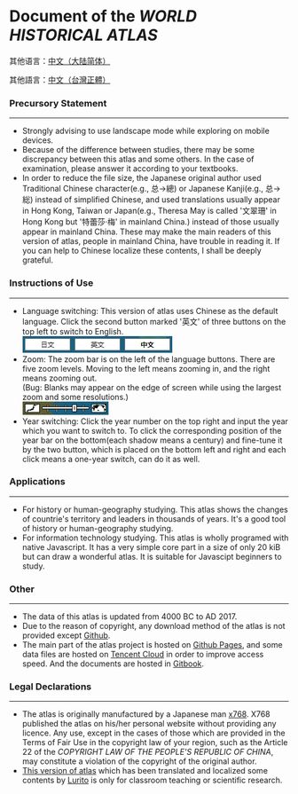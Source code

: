 # Document of the _WORLD HISTORICAL ATLAS_

其他语言：[中文（大陆简体）](RM-CHS.md)

其他語言：[中文（台灣正體）](RM-CHT.md)

### Precursory Statement
---
* Strongly advising to use landscape mode while exploring on mobile devices.
* Because of the difference between studies, there may be some discrepancy between this atlas and some others. In the case of examination, please answer it according to your textbooks.
* In order to reduce the file size, the Japanese original author used Traditional Chinese character(e.g., 总→總) or Japanese Kanji(e.g., 总→総) instead of simplified Chinese, and used translations usually appear in Hong Kong, Taiwan or Japan(e.g., Theresa May is called '文翠珊' in Hong Kong but '特蕾莎·梅' in mainland China.) instead of those usually appear in mainland China. These may make the main readers of this version of atlas, people in mainland China, have trouble in reading it. If you can help to Chinese localize these contents, I shall be deeply grateful.

### Instructions of Use
---
* Language switching: This version of atlas uses Chinese as the default language. Click the second button marked '英文' of three buttons on the top left to switch to English.<br />
    ![](/assets/lang_button.png)
* Zoom: The zoom bar is on the left of the language buttons. There are five zoom levels. Moving to the left means zooming in, and the right means zooming out.<br />
    (Bug: Blanks may appear on the edge of screen while using the largest zoom and some resolutions.)<br />
    ![](/assets/zoom_bar.png)
* Year switching: Click the year number on the top right and input the year which you want to switch to. To click the corresponding position of the year bar on the bottom(each shadow means a century) and fine-tune it by the two button, which is placed on the bottom left and right and each click means a one-year switch, can do it as well.

### Applications
---
* For history or human-geography studying. This atlas shows the changes of countrie's territory and leaders in thousands of years. It's a good tool of history or human-geography studying.
* For information technology studying. This atlas is wholly programed with native Javascript. It has a very simple core part in a size of only 20 kiB but can draw a wonderful atlas. It is suitable for Javascipt beginners to study.

### Other
---
* The data of this atlas is updated from 4000 BC to AD 2017.
* Due to the reason of copyright, any download method of the atlas is not provided except [Github](https://github.com/Lurito/WorldMap).
* The main part of the atlas project is hosted on [Github Pages](https://pages.github.com/), and some data files are hosted on [Tencent Cloud](https://cloud.tencent.com) in order to improve access speed. And the documents are hosted in [Gitbook](https://www.gitbook.com/).


### Legal Declarations
---
* The atlas is originally manufactured by a Japanese man [x768](http://x768.com/w/twha.ja). X768 published the atlas on his/her personal website without providing any licence. Any use, except in the cases of those which are provided in the Terms of Fair Use in the copyright law of your region, such as the Article 22 of the _COPYRIGHT LAW OF THE PEOPLE'S REPUBLIC OF CHINA_, may constitute a violation of the copyright of the original author.
* [This version of atlas](http://worldmap.lurito.com) which has been translated and localized some contents by [Lurito](https://github.com/Lurito) is only for classroom teaching or scientific research.


